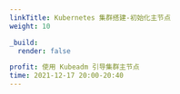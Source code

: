 ```yaml
---
linkTitle: Kubernetes 集群搭建-初始化主节点
weight: 10

_build:
  render: false

profit: 使用 Kubeadm 引导集群主节点
time: 2021-12-17 20:00-20:40
---
```

